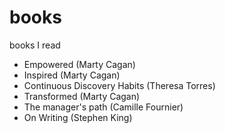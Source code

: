 # books
books I read


- Empowered (Marty Cagan)
- Inspired (Marty Cagan)
- Continuous Discovery Habits (Theresa Torres)
- Transformed (Marty Cagan)
- The manager's path (Camille Fournier)
- On Writing (Stephen King)

